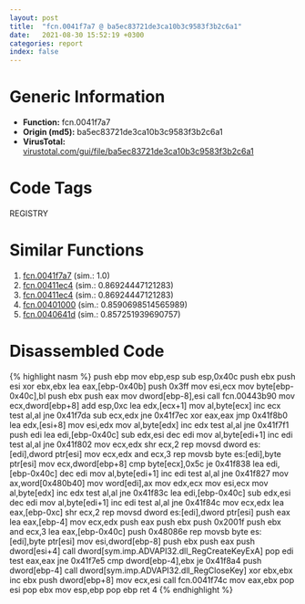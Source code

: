 ```yaml
---
layout: post
title:  "fcn.0041f7a7 @ ba5ec83721de3ca10b3c9583f3b2c6a1"
date:   2021-08-30 15:52:19 +0300
categories: report
index: false
---
```


# Generic Information
- **Function:** fcn.0041f7a7
- **Origin (md5):** ba5ec83721de3ca10b3c9583f3b2c6a1
- **VirusTotal:** [virustotal.com/gui/file/ba5ec83721de3ca10b3c9583f3b2c6a1][virustotal_ref]

# Code Tags
<span class="tag" id="REGISTRY">REGISTRY</span>


# Similar Functions

1. [fcn.0041f7a7][similar_1_ref] (sim.: 1.0)
2. [fcn.00411ec4][similar_2_ref] (sim.: 0.86924447121283)
3. [fcn.00411ec4][similar_3_ref] (sim.: 0.86924447121283)
4. [fcn.00401000][similar_4_ref] (sim.: 0.8590698514565989)
5. [fcn.0040641d][similar_5_ref] (sim.: 0.857251939690757)


# Disassembled Code

{% highlight nasm %}
push ebp
mov ebp,esp
sub esp,0x40c
push ebx
push esi
xor ebx,ebx
lea eax,[ebp-0x40b]
push 0x3ff
mov esi,ecx
mov byte[ebp-0x40c],bl
push ebx
push eax
mov dword[ebp-8],esi
call fcn.00443b90
mov ecx,dword[ebp+8]
add esp,0xc
lea edx,[ecx+1]
mov al,byte[ecx]
inc ecx
test al,al
jne 0x41f7da
sub ecx,edx
jne 0x41f7ec
xor eax,eax
jmp 0x41f8b0
lea edx,[esi+8]
mov esi,edx
mov al,byte[edx]
inc edx
test al,al
jne 0x41f7f1
push edi
lea edi,[ebp-0x40c]
sub edx,esi
dec edi
mov al,byte[edi+1]
inc edi
test al,al
jne 0x41f802
mov ecx,edx
shr ecx,2
rep movsd dword es:[edi],dword ptr[esi]
mov ecx,edx
and ecx,3
rep movsb byte es:[edi],byte ptr[esi]
mov ecx,dword[ebp+8]
cmp byte[ecx],0x5c
je 0x41f838
lea edi,[ebp-0x40c]
dec edi
mov al,byte[edi+1]
inc edi
test al,al
jne 0x41f827
mov ax,word[0x480b40]
mov word[edi],ax
mov edx,ecx
mov esi,ecx
mov al,byte[edx]
inc edx
test al,al
jne 0x41f83c
lea edi,[ebp-0x40c]
sub edx,esi
dec edi
mov al,byte[edi+1]
inc edi
test al,al
jne 0x41f84c
mov ecx,edx
lea eax,[ebp-0xc]
shr ecx,2
rep movsd dword es:[edi],dword ptr[esi]
push eax
lea eax,[ebp-4]
mov ecx,edx
push eax
push ebx
push 0x2001f
push ebx
and ecx,3
lea eax,[ebp-0x40c]
push 0x48086e
rep movsb byte es:[edi],byte ptr[esi]
mov esi,dword[ebp-8]
push ebx
push eax
push dword[esi+4]
call dword[sym.imp.ADVAPI32.dll_RegCreateKeyExA]
pop edi
test eax,eax
jne 0x41f7e5
cmp dword[ebp-4],ebx
je 0x41f8a4
push dword[ebp-4]
call dword[sym.imp.ADVAPI32.dll_RegCloseKey]
xor ebx,ebx
inc ebx
push dword[ebp+8]
mov ecx,esi
call fcn.0041f74c
mov eax,ebx
pop esi
pop ebx
mov esp,ebp
pop ebp
ret 4
{% endhighlight %}


[similar_1_ref]: /report/fcn.0041f7a7@53687e619dcac7d709f306d061d8daeb
[similar_2_ref]: /report/fcn.00411ec4@ba5ec83721de3ca10b3c9583f3b2c6a1
[similar_3_ref]: /report/fcn.00411ec4@53687e619dcac7d709f306d061d8daeb
[similar_4_ref]: /report/fcn.00401000@470263fe7e7cc115b95cd041d643e3b5
[similar_5_ref]: /report/fcn.0040641d@470263fe7e7cc115b95cd041d643e3b5
[virustotal_ref]: https://www.virustotal.com/gui/file/ba5ec83721de3ca10b3c9583f3b2c6a1